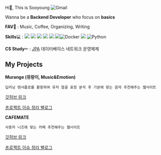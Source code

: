 Hi👋, This is Sooyoung  ![Gmail](https://img.shields.io/badge/Gmail-D14836?logo=gmail&logoColor=white)


Wanna be a **Backend Developer** who focus on **basics** 


**FAV**💜 : Music, Coffee, Organizing, Writing

**Skills**💻 :  <img src="https://img.shields.io/badge/JAVA-007396?&logo=java&style=flat-square&logoColor=white">
<img src="https://img.shields.io/badge/Spring-6DB33F?&style=flat-square&logo=Spring&logoColor=white">
<img src="https://img.shields.io/badge/MySQL-4479A1?style=flat-square&logo=MySQL&logoColor=white"/></a>
<img src="https://img.shields.io/badge/github-181717?style=flat-square&logo=github&logoColor=white">
<img src="https://img.shields.io/badge/Amazon AWS-232F3E?style=flat-square&logo=Amazon%20AWS&logoColor=white"/>
<img src="https://img.shields.io/badge/JUnit5-25A162?style=flat-square&logo=JUnit5&logoColor=white">![Docker](https://img.shields.io/badge/docker-%230db7ed.svg?style=flat-square&logo=docker&logoColor=white)
<img src="https://img.shields.io/badge/JavaScript-F7DF1E?style=flat-square&logo=JavaScript&logoColor=white"/></a>
![Python](https://img.shields.io/badge/python-3670A0?style=flat-square&logo=python&logoColor=ffdd54)</a>

**CS Study**✏ : [JPA](https://velog.io/@sooyoungh/series/JPA%EB%A5%BC-%EB%B0%B0%EC%9B%8C%EB%B3%B4%EC%9E%90)  데이터베이스  네트워크 운영체제


## My Projects


**Murange (뮤랑이, Music&Emotion)**

    딥러닝 텐서플로를 활용하여 유저 얼굴 표정 분석 후 기분에 맞는 음악 추천해주는 웹사이트
    
[깃허브 링크](https://github.com/sungeun101/cafemate)

[프로젝트 이슈 정리 벨로그](https://velog.io/@sooyoungh/series/Project-%EB%AE%A4%EB%9E%91%EC%9D%B4Mu-rang-E)



**CAFEMATE**

    사용자 니즈에 맞는 카페 추천해주는 웹사이트
    
 [깃허브 링크](https://github.com/2022-project/backend)

[프로젝트 이슈 정리 벨로그](https://velog.io/@sooyoungh/series/%ED%94%84%EB%A1%9C%EC%A0%9D%ED%8A%B8%EC%B9%B4%ED%8E%98%EB%A9%94%EC%9D%B4%ED%8A%B8)


<!--
**sooyoungh/sooyoungh** is a ✨ _special_ ✨ repository because its `README.md` (this file) appears on your GitHub profile.

Here are some ideas to get you started:

- 🔭 I’m currently working on ...
- 🌱 I’m currently learning ...
- 👯 I’m looking to collaborate on ...
- 🤔 I’m looking for help with ...
- 💬 Ask me about ...
- 📫 How to reach me: ...
- 😄 Pronouns: ...
- ⚡ Fun fact: ...
-->
